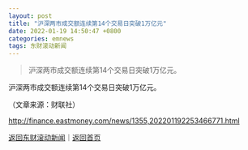 ```yaml
---
layout: post
title: "沪深两市成交额连续第14个交易日突破1万亿元"
date: 2022-01-19 14:50:47 +0800
categories: emnews
tags: 东财滚动新闻
---
```

> 沪深两市成交额连续第14个交易日突破1万亿元。

<p>沪深两市成交额连续第14个交易日突破1万亿元。</p><p class="em_media">（文章来源：财联社）</p>

<http://finance.eastmoney.com/news/1355,202201192253466771.html>

[返回东财滚动新闻](//finews.withounder.com/emnews/)｜[返回首页](//finews.withounder.com/)